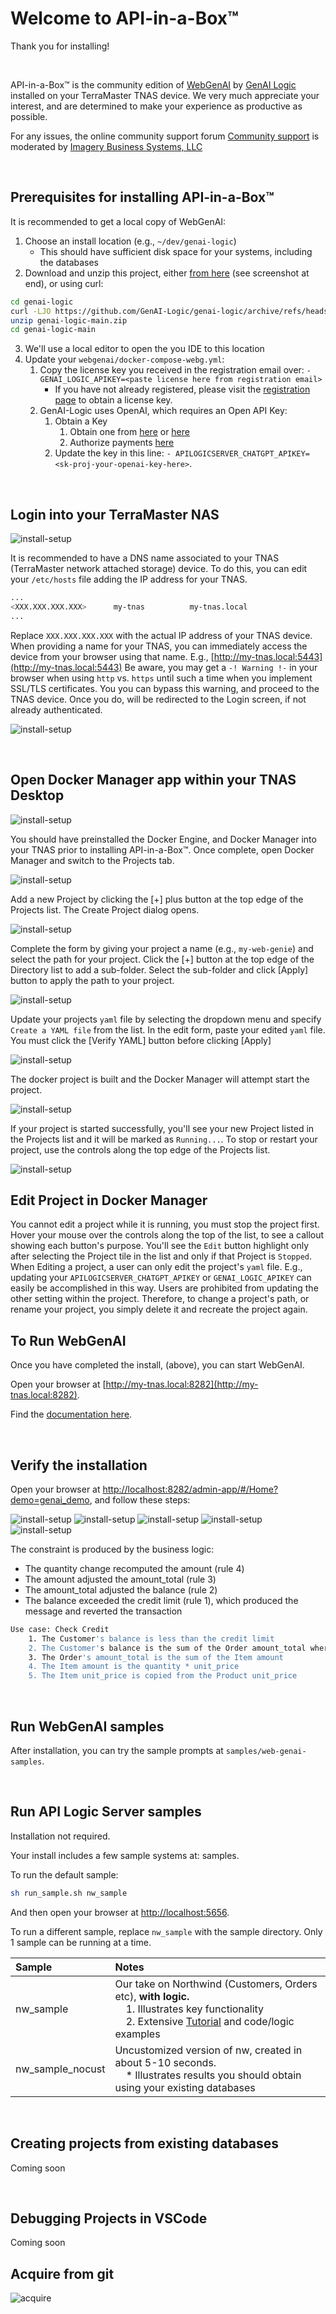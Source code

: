 # Welcome to API-in-a-Box™

Thank you for installing!

&nbsp;

API-in-a-Box™ is the community edition of [WebGenAI](https://www.genai-logic.com/product/kickstart-with-logic-dev-friendly) by [GenAI Logic](https://www.genai-logic.com/) installed on your TerraMaster TNAS device.  We very much appreciate your interest, and are determined to make your experience as productive as possible.

For any issues, the online community support forum [Community support](https://forum.terra-master.com/en/viewforum.php?f=109&sid=d0e3c7024814a419da46aa8ffca51a97) is moderated by [Imagery Business Systems, LLC](https://imagery-business-systems.com/api-in-a-box)

&nbsp;

## Prerequisites for installing API-in-a-Box™

It is recommended to get a local copy of WebGenAI:
1. Choose an install location (e.g., `~/dev/genai-logic`)
    * This should have sufficient disk space for your systems, including the databases
2. Download and unzip this project, either [from here](https://github.com/GenAI-Logic/genai_logic) (see screenshot at end), or using curl:
```bash
cd genai-logic
curl -LJO https://github.com/GenAI-Logic/genai-logic/archive/refs/heads/main.zip
unzip genai-logic-main.zip
cd genai-logic-main
```
3. We'll use a local editor to open the you IDE to this location
4. Update your `webgenai/docker-compose-webg.yml`:
    1. Copy the license key you received in the registration email over: `- GENAI_LOGIC_APIKEY=<paste license here from registration email>`
        * If you have not already registered, please visit the [registration page](http://registration-genailogic.com/registration.html) to obtain a license key.
    5. GenAI-Logic uses OpenAI, which requires an Open API Key:
        1. Obtain a Key
            1. Obtain one from [here](https://platform.openai.com/account/api-keys) or [here](https://platform.openai.com/api-keys)
            2. Authorize payments [here](https://platform.openai.com/settings/organization/billing/overview)
        2. Update the key in this line: `- APILOGICSERVER_CHATGPT_APIKEY=<sk-proj-your-openai-key-here>`.


&nbsp;

## Login into your TerraMaster NAS

![install-setup](webgenai/images/terra-master-desktop-with-docker-manager.png)

It is recommended to have a DNS name associated to your TNAS (TerraMaster network attached storage) device.  To do this, you can edit your `/etc/hosts` file adding the IP address for your TNAS.  

```bash
...
<XXX.XXX.XXX.XXX>      my-tnas          my-tnas.local
...
```

Replace `XXX.XXX.XXX.XXX` with the actual IP address of your TNAS device.  When providing a name for your TNAS, you can immediately access the device from your browser using that name.  E.g., [http://my-tnas.local:5443](http://my-tnas.local:5443)  Be aware, you may get a `-! Warning !-` in your browser when using `http` vs. `https` until such a time when you implement SSL/TLS certificates.  You you can bypass this warning, and proceed to the TNAS device.  Once you do, will be redirected to the Login screen, if not already authenticated.

![install-setup](webgenai/images/browser_warning_http.png)

&nbsp;

## Open Docker Manager app within your TNAS Desktop

![install-setup](webgenai/images/terra-master-docker-manager.png)

You should have preinstalled the Docker Engine, and Docker Manager into your TNAS prior to installing API-in-a-Box™.  Once complete, open Docker Manager and switch to the Projects tab.  

![install-setup](webgenai/images/docker-manager-projects.png)

Add a new Project by clicking the [+] plus button at the top edge of the Projects list.  The Create Project dialog opens.

![install-setup](webgenai/images/docker-manager-create-project.png)

Complete the form by giving your project a name (e.g., `my-web-genie`) and select the path for your project.  Click the [+] button at the top edge of the Directory list to add a sub-folder.  Select the sub-folder and click [Apply] button to apply the path to your project.

![install-setup](webgenai/images/create_project_select_directory.png)

Update your projects `yaml` file by selecting the dropdown menu and specify `Create a YAML file` from the list.  In the edit form, paste your edited `yaml` file.  You must click the [Verify YAML] button before clicking [Apply]

![install-setup](webgenai/images/create_project_select_yaml_location.png)

The docker project is built and the Docker Manager will attempt start the project.

![install-setup](webgenai/images/create_project_building.png)

If your project is started successfully, you'll see your new Project listed in the Projects list and it will be marked as `Running...`.  To stop or restart your project, use the controls along the top edge of the Projects list.

![install-setup](webgenai/images/create_project_running.png)

## Edit Project in Docker Manager

You cannot edit a project while it is running, you must stop the project first.  Hover your mouse over the controls along the top of the list, to see a callout showing each button's purpose.  You'll see the `Edit` button highlight only after selecting the Project tile in the list and only if that Project is `Stopped`.  When Editing a project, a user can only edit the project's `yaml` file.  E.g., updating your `APILOGICSERVER_CHATGPT_APIKEY` or `GENAI_LOGIC_APIKEY` can easily be accomplished in this way.  Users are prohibited from updating the other setting within the project.  Therefore, to change a project's path, or rename your project, you simply delete it and recreate the project again.

## To Run WebGenAI

Once you have completed the install, (above), you can start WebGenAI.


Open your browser at [http://my-tnas.local:8282](http://my-tnas.local:8282).

Find the [documentation here](https://apilogicserver.github.io/Docs/WebGenAI/).

&nbsp;

## Verify the installation

Open your browser at [http://localhost:8282/admin-app/#/Home?demo=genai_demo](http://localhost:8282/admin-app/#/Home?demo=genai_demo), and follow these steps:

![install-setup](./webgenai/images/1-create-demo.png)
![install-setup](./webgenai/images/2-open-app.png)
![install-setup](./webgenai/images/3-landing-page.png)
![install-setup](./webgenai/images/4-customer.png)
![install-setup](./webgenai/images/5-item-upd.png)

The constraint is produced by the business logic:
* The quantity change recomputed the amount (rule 4)
* The amount adjusted the amount_total (rule 3)
* The amount_total adjusted the balance (rule 2)
* The balance exceeded the credit limit (rule 1), which produced the message and reverted the transaction

```bash
Use case: Check Credit    
    1. The Customer's balance is less than the credit limit
    2. The Customer's balance is the sum of the Order amount_total where date_shipped is null
    3. The Order's amount_total is the sum of the Item amount
    4. The Item amount is the quantity * unit_price
    5. The Item unit_price is copied from the Product unit_price
```

&nbsp;

## Run WebGenAI samples

After installation, you can try the sample prompts at `samples/web-genai-samples`.

&nbsp;

## Run API Logic Server samples 

Installation not required.

Your install includes a few sample systems at: samples.

To run the default sample:

```bash
sh run_sample.sh nw_sample
```

And then open your browser at [http://localhost:5656](http://localhost:5656).

To run a different sample, replace `nw_sample` with the sample directory.  Only 1 sample can be running at a time.

| Sample | Notes   |
| :------------- | :------------- |
| nw_sample | Our take on Northwind (Customers, Orders etc), **with logic.**<br>&nbsp;&nbsp;&nbsp;&nbsp;1. Illustrates key functionality<br>&nbsp;&nbsp;&nbsp;&nbsp;2. Extensive [Tutorial](https://apilogicserver.github.io/Docs/Tutorial/) and code/logic examples |
| nw_sample_nocust | Uncustomized version of nw, created in about 5-10 seconds.<br>&nbsp;&nbsp;&nbsp;&nbsp;* Illustrates results you should obtain using your existing databases |

&nbsp;

## Creating projects from existing databases

Coming soon

&nbsp;

## Debugging Projects in VSCode

Coming soon

## Acquire from git

![acquire](webgenai/webg_config/acquire.png)
